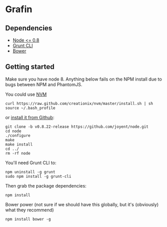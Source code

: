 # Grafin


## Dependencies

* [Node <= 0.8](http://nodejs.org/)
* [Grunt CLI](http://gruntjs.com/getting-started)
* [Bower](http://twitter.github.com/bower/)


## Getting started

Make sure you have node 8. Anything below fails on the NPM install due to bugs between NPM and PhantomJS.

You could use [NVM](https://github.com/creationix/nvm)

	curl https://raw.github.com/creationix/nvm/master/install.sh | sh
	source ~/.bash_profile

 or [install it from Github](http://nodejs.org/dist/v0.8.22/):

	git clone -b v0.8.22-release https://github.com/joyent/node.git
	cd node
	./configure
	make
	make install
	cd ../
	rm -rf node


You'll need Grunt CLI to:
	
	npm uninstall -g grunt
	sudo npm install -g grunt-cli


Then grab the package dependencies:

	npm install


Bower power (not sure if we should have this globally, but it's (obviously) what they recommend)

	npm install bower -g
